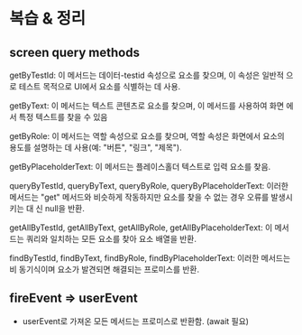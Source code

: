 # 복습 & 정리

## screen query methods

getByTestId: 이 메서드는 데이터-testid 속성으로 요소를 찾으며, 이 속성은 일반적
으로 테스트 목적으로 UI에서 요소를 식별하는 데 사용.

getByText: 이 메서드는 텍스트 콘텐츠로 요소를 찾으며, 이 메서드를 사용하여 화면
에서 특정 텍스트를 찾을 수 있음

getByRole: 이 메서드는 역할 속성으로 요소를 찾으며, 역할 속성은 화면에서 요소의
용도를 설명하는 데 사용(예: "버튼", "링크", "제목").

getByPlaceholderText: 이 메서드는 플레이스홀더 텍스트로 입력 요소를 찾음.

queryByTestId, queryByText, queryByRole, queryByPlaceholderText: 이러한 메서드는
"get" 메서드와 비슷하게 작동하지만 요소를 찾을 수 없는 경우 오류를 발생시키는 대
신 null을 반환.

getAllByTestId, getAllByText, getAllByRole, getAllByPlaceholderText: 이 메서드는
쿼리와 일치하는 모든 요소를 찾아 요소 배열을 반환.

findByTestId, findByText, findByRole, findByPlaceholderText: 이러한 메서드는 비
동기식이며 요소가 발견되면 해결되는 프로미스를 반환.

## fireEvent => userEvent

- userEvent로 가져온 모든 메서드는 프로미스로 반환함. (await 필요)
